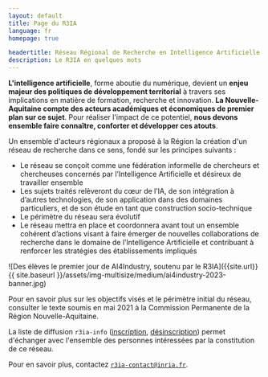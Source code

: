 ```yaml
---
layout: default
title: Page du R3IA
language: fr 
homepage: true

headertitle: Réseau Régional de Recherche en Intelligence Artificielle
description: Le R3IA en quelques mots
---
```



**L'intelligence artificielle**, forme aboutie du numérique, devient un **enjeu majeur des politiques de développement territorial** à travers ses implications en matière de formation, recherche et innovation. **La Nouvelle-Aquitaine compte des acteurs académiques et économiques de premier plan sur ce sujet**. Pour réaliser l'impact de ce potentiel, **nous devons ensemble faire connaître, conforter et développer ces atouts**.

Un ensemble d'acteurs régionaux a proposé à la Région la création d'un réseau de recherche dans ce sens, fondé sur les principes suivants :

- Le réseau se conçoit comme une fédération informelle de chercheurs et chercheuses concernés par l’Intelligence Artificielle et désireux de travailler ensemble
- Les sujets traités relèveront du cœur de l’IA, de son intégration à d’autres technologies, de son application dans des domaines particuliers, et de son étude en tant que construction socio-technique
- Le périmètre du réseau sera évolutif
- Le réseau mettra en place et coordonnera avant tout un ensemble cohérent d’actions visant à faire émerger de nouvelles collaborations de recherche dans le domaine de l’Intelligence Artificielle et contribuant à renforcer les stratégies des établissements impliqués

![Des élèves le premier jour de AI4Industry, soutenu par le R3IA]({{site.url}}{{ site.baseurl }}/assets/img-multisize/medium/ai4industry-2023-banner.jpg)

Pour en savoir plus sur les objectifs visés et le périmètre initial du réseau, consulter le texte soumis en mai 2021 à la Commission Permanente de la Région Nouvelle-Aquitaine.

La liste de diffusion `r3ia-info` ([inscription](https://sympa.inria.fr/sympa/subscribe/r3ia-info), [désinscription](https://sympa.inria.fr/sympa/signoff/r3ia-info)) permet d'échanger avec l'ensemble des personnes intéressées par la constitution de ce réseau.

Pour en savoir plus, contactez [`r3ia-contact@inria.fr`](mailto:r3ia-contact@inria.fr).
